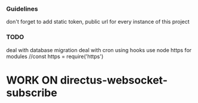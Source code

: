 ### Guidelines
don't forget to add static token, public url for every instance of this project 


### TODO
deal with database migration
deal with cron using hooks
use node https for modules //const https = require('https')



# WORK ON directus-websocket-subscribe